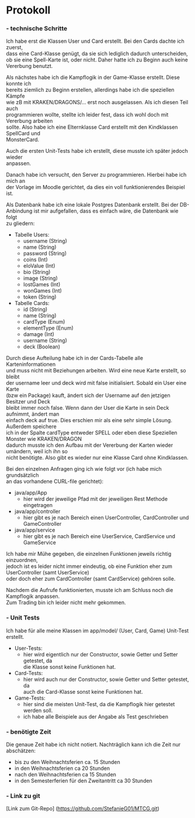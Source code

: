 # **Protokoll**

### - technische Schritte
Ich habe erst die Klassen User und Card erstellt. Bei den Cards dachte ich zuerst, <br>
dass eine Card-Klasse genügt, da sie sich lediglich dadurch unterscheiden, <br>
ob sie eine Spell-Karte ist, oder nicht. Daher hatte ich zu Beginn auch keine <br>
Vererbung benutzt.

Als nächstes habe ich die Kampflogik in der Game-Klasse erstellt. Diese konnte ich<br>
bereits ziemlich zu Beginn erstellen, allerdings habe ich die speziellen Kämpfe <br>
wie zB mit KRAKEN/DRAGONS/... erst noch ausgelassen. Als ich diesen Teil auch <br>
programmieren wollte, stellte ich leider fest, dass ich wohl doch mit Vererbung arbeiten<br>
sollte. Also habe ich eine Elternklasse Card erstellt mit den Kindklassen SpellCard und <br>
MonsterCard.

Auch die ersten Unit-Tests habe ich erstellt, diese musste ich später jedoch wieder <br>
anpassen.

Danach habe ich versucht, den Server zu programmieren. Hierbei habe ich mich an <br>
der Vorlage im Moodle gerichtet, da dies ein voll funktionierendes Beispiel ist. <br>

Als Datenbank habe ich eine lokale Postgres Datenbank erstellt.
Bei der DB-Anbindung ist mir aufgefallen, dass es einfach wäre, die Datenbank wie folgt <br>
zu gliedern:
- Tabelle Users:
  - username (String)
  - name (String)
  - password (String)
  - coins (Int)
  - eloValue (Int)
  - bio (String)
  - image (String)
  - lostGames (Int)
  - wonGames (Int)
  - token (String)
- Tabelle Cards:
  - id (String)
  - name (String)
  - cardType (Enum)
  - elementType (Enum)
  - damage (Int)
  - username (String)
  - deck (Boolean)

Durch diese Aufteilung habe ich in der Cards-Tabelle alle Karteninformationen <br>
und muss nicht mit Beziehungen arbeiten. Wird eine neue Karte erstellt, so bleibt <br>
der username leer und deck wird mit false initialisiert. Sobald ein User eine Karte <br>
(bzw ein Package) kauft, ändert sich der Username auf den jetzigen Besitzer und Deck <br>
bleibt immer noch false. Wenn dann der User die Karte in sein Deck aufnimmt, ändert man <br>
einfach deck auf true. Dies erschien mir als eine sehr simple Lösung. Außerdem speichere <br>
ich in der Spalte cardType entweder SPELL oder eben diese Speziellen Monster wie KRAKEN/DRAGON <br>
dadurch musste ich den Aufbau mit der Vererbung der Karten wieder umändern, weil ich ihn so <br>
nicht benötigte. Also gibt es wieder nur eine Klasse Card ohne Kindklassen. <br>

Bei den einzelnen Anfragen ging ich wie folgt vor (ich habe mich grundsätzlich <br>
an das vorhandene CURL-file gerichtet):

- java/app/App
  - hier wird der jeweilige Pfad mit der jeweiligen Rest Methode eingetragen<br>
- java/app/controller
  - hier gibt es je nach Bereich einen UserController, CardController und GameController
- java/app/service
  - hier gibt es je nach Bereich eine UserService, CardService und GameService

Ich habe mir Mühe gegeben, die einzelnen Funktionen jeweils richtig einzuordnen, <br>
jedoch ist es leider nicht immer eindeutig, ob eine Funktion eher zum UserController (samt UserService)<br>
oder doch eher zum CardController (samt CardService) gehören solle.

Nachdem die Aufrufe funktionierten, musste ich am Schluss noch die Kampflogik anpassen. <br>
Zum Trading bin ich leider nicht mehr gekommen.

### - Unit Tests
Ich habe für alle meine Klassen im app/model/ (User, Card, Game) Unit-Test erstellt.
- User-Tests:
  - hier wird eigentlich nur der Constructor, sowie Getter und Setter getestet, da <br>
    die Klasse sonst keine Funktionen hat.
- Card-Tests:
  - hier wird auch nur der Constructor, sowie Getter und Setter getestet, da <br>
    auch die Card-Klasse sonst keine Funktionen hat.
- Game-Tests:
  - hier sind die meisten Unit-Test, da die Kampflogik hier getestet werden soll.
  - ich habe alle Beispiele aus der Angabe als Test geschrieben

### - benötigte Zeit
Die genaue Zeit habe ich nicht notiert. Nachträglich kann ich die Zeit nur abschätzen:
- bis zu den Weihnachtsferien ca. 15 Stunden
- in den Weihnachtsferien ca 20 Stunden
- nach den Weihnachtsferien ca 15 Stunden
- in den Semesterferien für den Zweitantritt ca 30 Stunden

### - Link zu git
[Link zum Git-Repo] (https://github.com/StefanieG01/MTCG.git)

